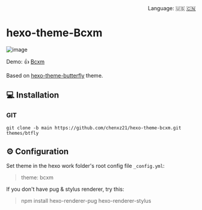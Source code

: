 <div align="right">
  Language:
  🇺🇸
  <a title="Chinese" href="/README_CN.md">🇨🇳</a>
</div>

# hexo-theme-Bcxm

![image](https://user-images.githubusercontent.com/62413032/169629789-d840887c-ed16-4613-b470-22171cc585ed.png)

Demo: 👍 [Bcxm](https://www.chenxuezhi.top)

Based on [hexo-theme-butterfly](https://github.com/jerryc127/hexo-theme-butterfly) theme.

## 💻 Installation

### GIT

```
git clone -b main https://github.com/chenxz21/hexo-theme-bcxm.git themes/btfly
```

## ⚙ Configuration

 Set theme in the hexo work folder's root config file `_config.yml`: 

> theme: bcxm

 If you don't have pug & stylus renderer, try this: 

> npm install hexo-renderer-pug hexo-renderer-stylus
